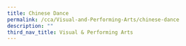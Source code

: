 ```yaml
---
title: Chinese Dance
permalink: /cca/Visual-and-Performing-Arts/chinese-dance
description: ""
third_nav_title: Visual & Performing Arts
---
```

